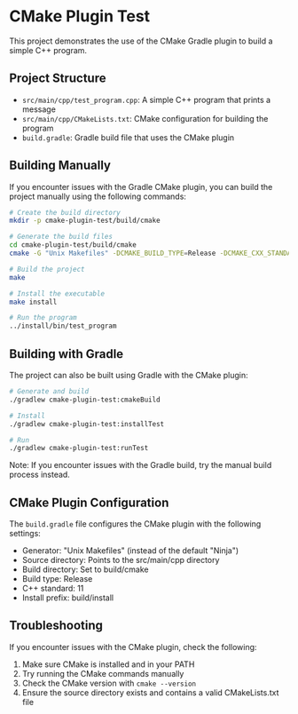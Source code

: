 # CMake Plugin Test

This project demonstrates the use of the CMake Gradle plugin to build a simple C++ program.

## Project Structure

- `src/main/cpp/test_program.cpp`: A simple C++ program that prints a message
- `src/main/cpp/CMakeLists.txt`: CMake configuration for building the program
- `build.gradle`: Gradle build file that uses the CMake plugin

## Building Manually

If you encounter issues with the Gradle CMake plugin, you can build the project manually using the following commands:

```bash
# Create the build directory
mkdir -p cmake-plugin-test/build/cmake

# Generate the build files
cd cmake-plugin-test/build/cmake
cmake -G "Unix Makefiles" -DCMAKE_BUILD_TYPE=Release -DCMAKE_CXX_STANDARD=11 -DCMAKE_INSTALL_PREFIX=../install ../../src/main/cpp

# Build the project
make

# Install the executable
make install

# Run the program
../install/bin/test_program
```

## Building with Gradle

The project can also be built using Gradle with the CMake plugin:

```bash
# Generate and build
./gradlew cmake-plugin-test:cmakeBuild

# Install
./gradlew cmake-plugin-test:installTest

# Run
./gradlew cmake-plugin-test:runTest
```

Note: If you encounter issues with the Gradle build, try the manual build process instead.

## CMake Plugin Configuration

The `build.gradle` file configures the CMake plugin with the following settings:

- Generator: "Unix Makefiles" (instead of the default "Ninja")
- Source directory: Points to the src/main/cpp directory
- Build directory: Set to build/cmake
- Build type: Release
- C++ standard: 11
- Install prefix: build/install

## Troubleshooting

If you encounter issues with the CMake plugin, check the following:

1. Make sure CMake is installed and in your PATH
2. Try running the CMake commands manually
3. Check the CMake version with `cmake --version`
4. Ensure the source directory exists and contains a valid CMakeLists.txt file
